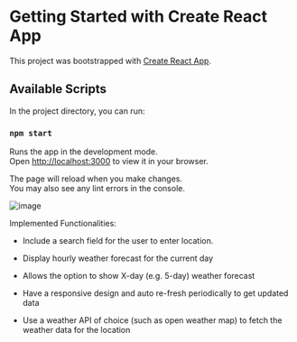 # Getting Started with Create React App

This project was bootstrapped with [Create React App](https://github.com/facebook/create-react-app).

## Available Scripts

In the project directory, you can run:

### `npm start`

Runs the app in the development mode.\
Open [http://localhost:3000](http://localhost:3000) to view it in your browser.

The page will reload when you make changes.\
You may also see any lint errors in the console.

![image](https://user-images.githubusercontent.com/34620963/234593289-5dab2f12-396c-43fa-becd-eacdfb042093.png)

Implemented Functionalities:

* Include a search field for the user to enter location.

* Display hourly weather forecast for the current day

* Allows the option to show X-day (e.g. 5-day) weather forecast

* Have a responsive design and auto re-fresh periodically to get updated data

* Use a weather API of choice (such as open weather map) to fetch the weather data for the location



